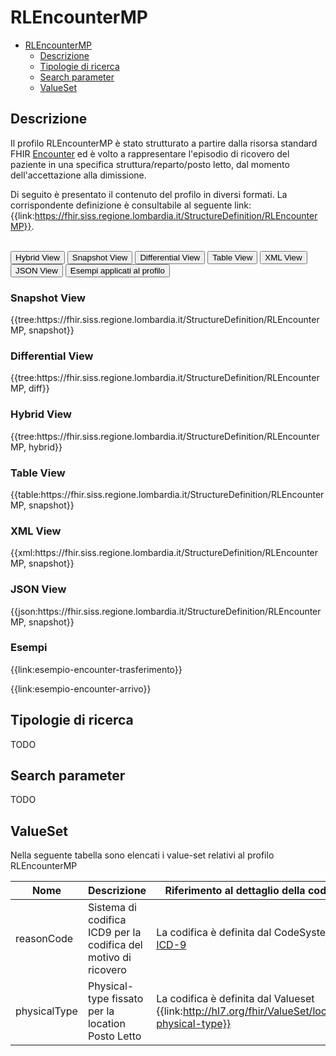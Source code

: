 # RLEncounterMP

- [RLEncounterMP](#rlencountermp)
  - [Descrizione](#descrizione)
  - [Tipologie di ricerca](#tipologie-di-ricerca)
  - [Search parameter](#search-parameter)
  - [ValueSet](#valueset)


## Descrizione
Il profilo RLEncounterMP è stato strutturato a partire dalla risorsa standard FHIR [Encounter](https://hl7.org/fhir/R4/encounter.html) ed è volto a rappresentare l'episodio di ricovero del paziente in una specifica struttura/reparto/posto letto, dal momento dell'accettazione alla dimissione.

Di seguito è presentato il contenuto del profilo in diversi formati. La corrispondente definizione è consultabile al seguente link: {{link:https://fhir.siss.regione.lombardia.it/StructureDefinition/RLEncounterMP}}.

<br>
<div class="tab">
  <button class="tablinks active" onclick="openTab(event, 'Hybrid View')">Hybrid View</button>
  <button class="tablinks" onclick="openTab(event, 'Snapshot View')">Snapshot View</button>
  <button class="tablinks" onclick="openTab(event, 'Differential View')">Differential View</button>
  <button class="tablinks" onclick="openTab(event, 'Table View')">Table View</button>
  <button class="tablinks" onclick="openTab(event, 'XML View')">XML View</button>
  <button class="tablinks" onclick="openTab(event, 'JSON View')">JSON View</button>
  <button class="tablinks" onclick="openTab(event, 'Esempi')">Esempi applicati al profilo</button>
</div>

<div id="Snapshot View" class="tabcontent">
  <h3>Snapshot View</h3>
{{tree:https://fhir.siss.regione.lombardia.it/StructureDefinition/RLEncounterMP, snapshot}}
</div>

<div id="Differential View" class="tabcontent">
  <h3>Differential View</h3>
{{tree:https://fhir.siss.regione.lombardia.it/StructureDefinition/RLEncounterMP, diff}}
</div>

<div id="Hybrid View" class="tabcontent"  style="display:block">
  <h3>Hybrid View</h3>
{{tree:https://fhir.siss.regione.lombardia.it/StructureDefinition/RLEncounterMP, hybrid}}
</div>

<div id="Table View" class="tabcontent">
  <h3>Table View</h3>
{{table:https://fhir.siss.regione.lombardia.it/StructureDefinition/RLEncounterMP, snapshot}}
</div>

<div id="XML View" class="tabcontent">
  <h3>XML View</h3>
{{xml:https://fhir.siss.regione.lombardia.it/StructureDefinition/RLEncounterMP, snapshot}}
</div>

<div id="JSON View" class="tabcontent">
  <h3>JSON View</h3>
{{json:https://fhir.siss.regione.lombardia.it/StructureDefinition/RLEncounterMP, snapshot}}
</div>

<div id="Esempi" class="tabcontent">
  <h3>Esempi</h3>  

{{link:esempio-encounter-trasferimento}}  

{{link:esempio-encounter-arrivo}}
<br>
</div>

<!-- ===================================================FINE SEZIONE=================================================== -->

## Tipologie di ricerca
TODO

## Search parameter
TODO

<!-- ===================================================FINE SEZIONE=================================================== -->

## ValueSet

Nella seguente tabella sono elencati i value-set relativi al profilo RLEncounterMP

| Nome    | Descrizione    | Riferimento   al dettaglio della codifica    |
|---|---|---|
| reasonCode    | Sistema di codifica ICD9 per la codifica del motivo di ricovero | La codifica è definita dal CodeSystem [ICD-9](https://terminology.hl7.org/5.5.0/CodeSystem-icd9.html)   |
| physicalType    | Physical-type fissato per la location Posto Letto | La codifica è definita dal Valueset {{link:http://hl7.org/fhir/ValueSet/location-physical-type}}